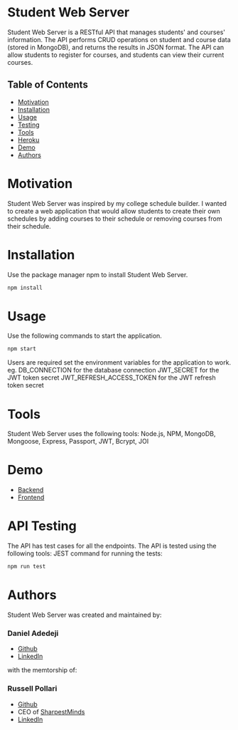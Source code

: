 # Student Web Server

Student Web Server is a RESTful API that manages students' and courses' information. The API performs CRUD operations on student and course data (stored in MongoDB), and returns the results in JSON format. The API can allow students to register for courses, and students can view their current courses.

## Table of Contents

- [Motivation](#motivation)
- [Installation](#installation)
- [Usage](#usage)
- [Testing](#api-testing)
- [Tools](#tools)
- [Heroku](#heroku)
- [Demo](#demo)
- [Authors](#authors)

# Motivation

Student Web Server was inspired by my college schedule builder. I wanted to create a web application that would allow students to create their own schedules by adding courses to their schedule or removing courses from their schedule.

# Installation

Use the package manager npm to install Student Web Server.

```bash
npm install
```

# Usage

Use the following commands to start the application.

```bash
npm start
```

Users are required set the environment variables for the application to work.
eg.
DB_CONNECTION for the database connection
JWT_SECRET for the JWT token secret
JWT_REFRESH_ACCESS_TOKEN for the JWT refresh token secret

# Tools

Student Web Server uses the following tools:
Node.js, NPM, MongoDB, Mongoose, Express, Passport, JWT, Bcrypt, JOI

# Demo

- [Backend](https://danielstudent-api.herokuapp.com/api)
- [Frontend](...)

# API Testing

The API has test cases for all the endpoints.
The API is tested using the following tools:
JEST
command for running the tests:

```bash
npm run test
```

# Authors

Student Web Server was created and maintained by:

### Daniel Adedeji

- [Github](https://github.com/Daniel-olaO)
- [LinkedIn](https://www.linkedin.com/in/daniel-adedeji-1a996220a/)

with the memtorship of:

### Russell Pollari

- [Github](https://github.com/Russell-Pollari)
- CEO of [SharpestMinds](https://www.sharpestminds.com/)
- [LinkedIn](https://www.linkedin.com/in/russell-pollari/)
